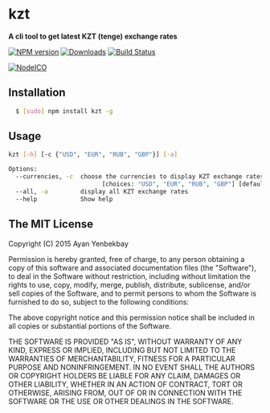 # kzt
**A cli tool to get latest KZT (tenge) exchange rates**

[![NPM version][npm-image]][npm-url] [![Downloads][downloads-image]][npm-url] [![Build Status][travis-image]][travis-url]

[![NodeICO][nodeico-image]][nodeico-url]

## Installation

``` bash
  $ [sudo] npm install kzt -g
```

## Usage

```bash
kzt [-h] [-c {"USD", "EUR", "RUB", "GBP"}] [-a]

Options:
  --currencies, -c  choose the currencies to display KZT exchange rates for
                          [choices: "USD", "EUR", "RUB", "GBP"] [default: "USD"]
  --all, -a         display all KZT exchange rates                     [boolean]
  --help            Show help                                          [boolean]
```

## The MIT License

Copyright (C) 2015  Ayan Yenbekbay

Permission is hereby granted, free of charge, to any person obtaining a copy
of this software and associated documentation files (the "Software"), to deal
in the Software without restriction, including without limitation the rights
to use, copy, modify, merge, publish, distribute, sublicense, and/or sell
copies of the Software, and to permit persons to whom the Software is
furnished to do so, subject to the following conditions:

The above copyright notice and this permission notice shall be included in
all copies or substantial portions of the Software.

THE SOFTWARE IS PROVIDED "AS IS", WITHOUT WARRANTY OF ANY KIND, EXPRESS OR
IMPLIED, INCLUDING BUT NOT LIMITED TO THE WARRANTIES OF MERCHANTABILITY,
FITNESS FOR A PARTICULAR PURPOSE AND NONINFRINGEMENT. IN NO EVENT SHALL THE
AUTHORS OR COPYRIGHT HOLDERS BE LIABLE FOR ANY CLAIM, DAMAGES OR OTHER
LIABILITY, WHETHER IN AN ACTION OF CONTRACT, TORT OR OTHERWISE, ARISING FROM,
OUT OF OR IN CONNECTION WITH THE SOFTWARE OR THE USE OR OTHER DEALINGS IN
THE SOFTWARE.

[downloads-image]: https://img.shields.io/npm/dm/kzt.svg
[npm-url]: https://www.npmjs.com/package/kzt
[npm-image]: https://img.shields.io/npm/v/kzt.svg

[travis-url]: https://travis-ci.org/yenbekbay/kzt
[travis-image]: https://img.shields.io/travis/yenbekbay/kzt.svg

[nodeico-url]: https://nodei.co/npm/kzt
[nodeico-image]: https://nodei.co/npm/kzt.png?downloads=true&downloadRank=true
